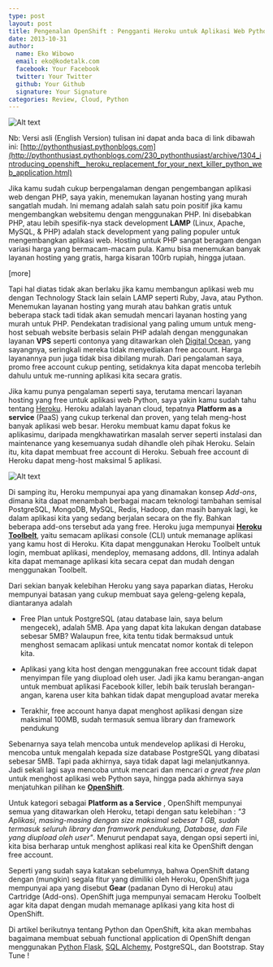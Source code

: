 ```yaml
---
type: post
layout: post
title: Pengenalan OpenShift : Pengganti Heroku untuk Aplikasi Web Python Anda
date: 2013-10-31
author:
  name: Eko Wibowo
  email: eko@kodetalk.com
  facebook: Your Facebook
  twitter: Your Twitter
  github: Your Github
  signature: Your Signature
categories: Review, Cloud, Python
---
```

![Alt text](/images/openshift.png)

Nb: Versi asli (English Version) tulisan ini dapat anda baca di link dibawah ini:
[http://pythonthusiast.pythonblogs.com](http://pythonthusiast.pythonblogs.com/230_pythonthusiast/archive/1304_introducing_openshift__heroku_replacement_for_your_next_killer_python_web_application.html)

Jika kamu sudah cukup berpengalaman dengan pengembangan aplikasi web dengan PHP, saya yakin, menemukan layanan hosting yang murah sangatlah mudah. Ini memang adalah salah satu poin positif jika kamu mengembangkan websitemu dengan menggunakan PHP. Ini disebabkan PHP, atau lebih spesifik-nya stack development **LAMP** (Linux, Apache, MySQL, & PHP) adalah stack development yang paling populer untuk mengembangkan aplikasi web. Hosting untuk PHP sangat beragam dengan variasi harga yang bermacam-macam pula. Kamu bisa menemukan banyak layanan hosting yang gratis, harga kisaran 100rb rupiah, hingga jutaan. 

[more]

Tapi hal diatas tidak akan berlaku jika kamu membangun aplikasi web mu dengan Technology Stack lain selain LAMP seperti Ruby, Java, atau Python. Menemukan layanan hosting yang murah atau bahkan gratis untuk beberapa stack tadi tidak akan semudah mencari layanan hosting yang murah untuk PHP. Pendekatan tradisional yang paling umum untuk meng-host sebuah website berbasis selain PHP adalah dengan menggunakan layanan **VPS** seperti contonya yang ditawarkan oleh [Digital Ocean](https://www.digitalocean.com/), yang sayangnya, seringkali mereka tidak menyediakan free account. Harga layanannya pun juga tidak bisa dibilang murah. Dari pengalaman saya, promo free account cukup penting, setidaknya kita dapat mencoba terlebih dahulu untuk me-running aplikasi kita secara gratis.

Jika kamu punya pengalaman seperti saya, terutama mencari layanan hosting yang free untuk aplikasi web Python, saya yakin kamu sudah tahu tentang [Heroku](https://www.heroku.com/). Heroku adalah layanan cloud, tepatnya **Platform as a service** (PaaS) yang cukup terkenal dan proven, yang telah meng-host banyak aplikasi web besar. Heroku membuat kamu dapat fokus ke aplikasimu, daripada mengkhawatirkan masalah server seperti instalasi dan maintenance yang kesemuanya sudah dihandle oleh pihak Heroku. Selain itu, kita dapat membuat free account di Heroku. Sebuah free account di Heroku dapat meng-host maksimal 5 aplikasi.

![Alt text](/images/heroku.jpg)

Di samping itu, Heroku mempunyai apa yang dinamakan konsep *Add-ons*, dimana kita dapat menambah berbagai macam teknologi tambahan semisal PostgreSQL, MongoDB, MySQL, Redis, Hadoop, dan masih banyak lagi, ke dalam aplikasi kita yang sedang berjalan secara on the fly. Bahkan beberapa add-ons tersebut ada yang free. Heroku juga mempunyai [**Heroku Toolbelt**](https://toolbelt.heroku.com/), yaitu semacam aplikasi console (CLI) untuk memanage aplikasi yang kamu host di Heroku. Kita dapat menggunakan Heroku Toolbelt untuk login, membuat aplikasi, mendeploy, memasang addons, dll. Intinya adalah kita dapat memanage aplikasi kita secara cepat dan mudah dengan menggunakan Toolbelt. 

Dari sekian banyak kelebihan Heroku yang saya paparkan diatas, Heroku mempunyai batasan yang cukup membuat saya geleng-geleng kepala, diantaranya adalah

+ Free Plan untuk PostgreSQL (atau database lain, saya belum mengecek), adalah 5MB. Apa yang dapat kita lakukan dengan database sebesar 5MB? Walaupun free, kita tentu tidak bermaksud untuk menghost semacam aplikasi untuk mencatat nomor kontak di telepon kita.

+ Aplikasi yang kita host dengan menggunakan free account tidak dapat menyimpan file yang diupload oleh user. Jadi jika kamu berangan-angan untuk membuat aplikasi Facebook killer, lebih baik teruslah berangan-angan, karena user kita bahkan tidak dapat mengupload avatar mereka

+ Terakhir, free account hanya dapat menghost aplikasi dengan size maksimal 100MB, sudah termasuk semua library dan framework pendukung

Sebenarnya saya telah mencoba untuk mendevelop aplikasi di Heroku, mencoba untuk mengalah kepada size database PostgreSQL yang dibatasi sebesar 5MB. Tapi pada akhirnya, saya tidak dapat lagi melanjutkannya. Jadi sekali lagi saya mencoba untuk mencari dan mencari *a great free plan* untuk menghost aplikasi web Python saya, hingga pada akhirnya saya menjatuhkan pilihan ke [**OpenShift**](https://www.openshift.com/).

Untuk kategori sebagai **Platform as a Service** , OpenShift mempunyai semua yang ditawarkan oleh Heroku, tetapi dengan satu kelebihan : *"3 Aplikasi, masing-masing dengan size maksimal sebesar 1 GB, sudah termasuk seluruh library dan framwork pendukung, Database, dan File yang diupload oleh user"*. Menurut pendapat saya, dengan opsi seperti ini, kita bisa berharap untuk menghost aplikasi real kita ke OpenShift dengan free account. 

Seperti yang sudah saya katakan sebelumnya, bahwa OpenShift datang dengan (mungkin) segala fitur yang dimiliki oleh Heroku, OpenShift juga mempunyai apa yang disebut **Gear** (padanan Dyno di Heroku) atau Cartridge (Add-ons). OpenShift juga mempunyai semacam Heroku Toolbelt agar kita dapat dengan mudah memanage aplikasi yang kita host di OpenShift. 

Di artikel berikutnya tentang Python dan OpenShift, kita akan membahas bagaimana membuat sebuah functional application di OpenShift dengan menggunakan [Python Flask](http://flask.pocoo.org/), [SQL Alchemy](http://www.sqlalchemy.org/), PostgreSQL, dan Bootstrap. Stay Tune !
